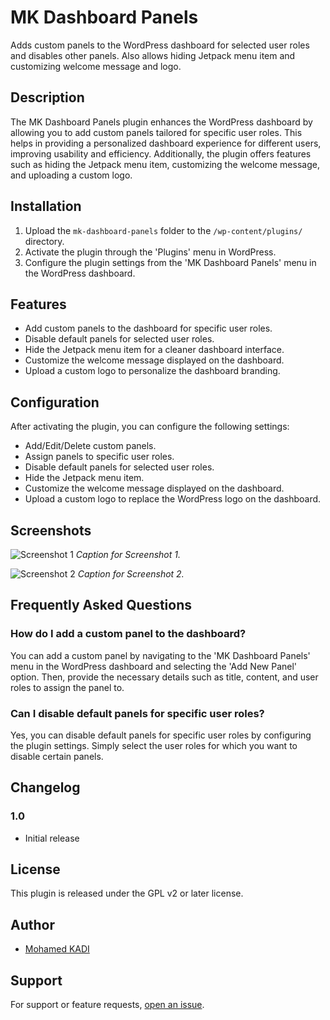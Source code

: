 # MK Dashboard Panels

Adds custom panels to the WordPress dashboard for selected user roles and disables other panels. Also allows hiding Jetpack menu item and customizing welcome message and logo.

## Description

The MK Dashboard Panels plugin enhances the WordPress dashboard by allowing you to add custom panels tailored for specific user roles. This helps in providing a personalized dashboard experience for different users, improving usability and efficiency. Additionally, the plugin offers features such as hiding the Jetpack menu item, customizing the welcome message, and uploading a custom logo.

## Installation

1. Upload the `mk-dashboard-panels` folder to the `/wp-content/plugins/` directory.
2. Activate the plugin through the 'Plugins' menu in WordPress.
3. Configure the plugin settings from the 'MK Dashboard Panels' menu in the WordPress dashboard.

## Features

- Add custom panels to the dashboard for specific user roles.
- Disable default panels for selected user roles.
- Hide the Jetpack menu item for a cleaner dashboard interface.
- Customize the welcome message displayed on the dashboard.
- Upload a custom logo to personalize the dashboard branding.

## Configuration

After activating the plugin, you can configure the following settings:

- Add/Edit/Delete custom panels.
- Assign panels to specific user roles.
- Disable default panels for selected user roles.
- Hide the Jetpack menu item.
- Customize the welcome message displayed on the dashboard.
- Upload a custom logo to replace the WordPress logo on the dashboard.

## Screenshots

![Screenshot 1](screenshot-1.png)
*Caption for Screenshot 1.*

![Screenshot 2](screenshot-2.png)
*Caption for Screenshot 2.*

## Frequently Asked Questions

### How do I add a custom panel to the dashboard?

You can add a custom panel by navigating to the 'MK Dashboard Panels' menu in the WordPress dashboard and selecting the 'Add New Panel' option. Then, provide the necessary details such as title, content, and user roles to assign the panel to.

### Can I disable default panels for specific user roles?

Yes, you can disable default panels for specific user roles by configuring the plugin settings. Simply select the user roles for which you want to disable certain panels.

## Changelog

### 1.0
- Initial release

## License

This plugin is released under the GPL v2 or later license.

## Author

- [Mohamed KADI](https://www.mohamedkadi.com)

## Support

For support or feature requests, [open an issue](https://github.com/handskadi/mk-dashboard-panels/issues).

